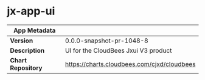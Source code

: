 # jx-app-ui

|App Metadata||
|---|---|
| **Version** | 0.0.0-snapshot-pr-1048-8 |
| **Description** | UI for the CloudBees Jxui V3 product |
| **Chart Repository** | https://charts.cloudbees.com/cjxd/cloudbees |
